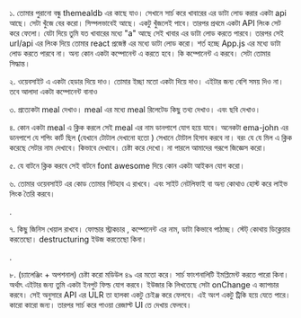 ১. তোমার পুরানো বন্ধু themealdb এর কাছে যাও। সেখানে সার্চ করে খাবারের এর ডাটা লোড করার একটা api আছে। সেটা খুঁজে বের করো। সিম্পলভাবেই আছে। একটু খুঁজলেই পাবে। তারপর প্রথমে একটা API লিংক সেট করে ফেলো। যেটা দিয়ে তুমি যত খাবারের মধ্যে "a" আছে সেই খাবার এর ডাটা লোড করতে পারবে। তারপর সেই url/api এর লিংক দিয়ে তোমার react প্রজেক্ট এর মধ্যে ডাটা লোড করো। শর্ত হচ্ছে App.js এর মধ্যে ডাটা লোড করতে পারবে না। অন্য কোন একটা কম্পোনেন্ট এ করতে হবে। কি কম্পোনেন্ট এ করবে। সেটা তোমার সিদ্ধান্ত।

২. ওয়েবসাইট এ একটা হেডার দিয়ে দাও। তোমার ইচ্ছা মতো একটা দিয়ে দাও। এইটার জন্য বেশি সময় দিও না। তবে আলাদা একটা কম্পোনেন্ট বানাও

৩. প্রত্যেকটা meal দেখাও। meal এর মধ্যে meal রিলেটেড কিছু তথ্য দেখাও। এবং ছবি দেখাও।

৪. কোন একটা meal এ ক্লিক করলে সেই meal এর নাম ডানপাশে যোগ হয়ে যাবে। অনেকটা ema-john এর ডানপাশে যে শপিং কার্ট ছিল (যেখানে টোটাল দেখানো হতো ) সেখানে টোটাল হিসাব করবে না। বরং যে যে মিল এ ক্লিক করেছে সেটার নাম দেখাবে। কিভাবে দেখাবে। চেষ্টা করে দেখো। না পারলে আমাদের গরূপে জিজ্ঞেস করো।

৫. যে বাটনে ক্লিক করবে সেই বাটনে font awesome দিয়ে কোন একটা আইকন যোগ করো।

৬. তোমার ওয়েবসাইট এর কোড তোমার গিটহাব এ রাখবে। এবং সাইট নেটলিফাই বা অন্য কোথাও হোস্ট করে লাইভ লিংক তৈরি করবে। 

.

৭. কিছু জিনিস খেয়াল রাখবে। ফোল্ডার স্ট্রাকচার , কম্পোনেন্ট এর নাম, ডাটা কিভাবে পাঠাচ্ছ। স্টেট্ কোথায় ডিক্লেয়ার করতেছো। destructuring ইউজ করতেছো কিনা।

.

৮. (চ্যালেঞ্জিং + অপশনাল) চেষ্টা করো মডিউল ৪৯ এর মতো করে। সার্চ ফাংশনালিটি ইমপ্লিমেন্ট করতে পারো কিনা। অর্থাৎ এইটার জন্য তুমি একটা ইনপুট ফিল্ড যোগ করবে। ইউজার কি লিখতেছে সেটা onChange এ ক্যাপচার করবে। সেই অনুসারে API এর ULR তা হালকা একটু চেইঞ্জ করে ফেলবে। এই অংশ একটু ট্রিকি হয়ে যেতে পারে। কারো কারো জন্য। তারপর সার্চ করে পাওয়া রেজাল্ট UI তে দেখায় ফেলবে।

<!-- import { FontAwesomeIcon } from '@fortawesome/react-fontawesome'
import { faCoffee } from '@fortawesome/free-solid-svg-icons'

const element = <FontAwesomeIcon icon={faCoffee} /> -->
